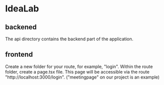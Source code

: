 # IdeaLab


backened
--------
The api directory contains the backend part of the application.

frontend
----------
Create a new folder for your route, for example, "login".
Within the route folder, create a page.tsx file. This page will be accessible via the route "http://localhost:3000/login".   ("meetingpage" on our project is an example)

